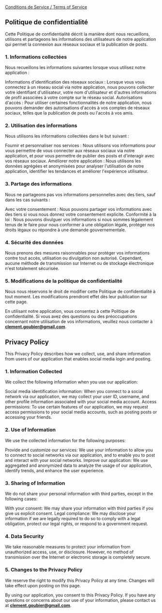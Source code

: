 [Conditions de Service / Terms of Service](TermsOfService.md)

## Politique de confidentialité

Cette Politique de confidentialité décrit la manière dont nous recueillons, utilisons et partageons les informations des utilisateurs de notre application qui permet la connexion aux réseaux sociaux et la publication de posts.

### 1. Informations collectées

Nous recueillons les informations suivantes lorsque vous utilisez notre application :

Informations d'identification des réseaux sociaux : Lorsque vous vous connectez à un réseau social via notre application, nous pouvons collecter votre identifiant d'utilisateur, votre nom d'utilisateur et d'autres informations de profil associées à votre compte sur le réseau social.
Autorisations d'accès : Pour utiliser certaines fonctionnalités de notre application, nous pouvons demander des autorisations d'accès à vos comptes de réseaux sociaux, telles que la publication de posts ou l'accès à vos amis.

### 2. Utilisation des informations

Nous utilisons les informations collectées dans le but suivant :

Fournir et personnaliser nos services : Nous utilisons vos informations pour vous permettre de vous connecter aux réseaux sociaux via notre application, et pour vous permettre de publier des posts et d'interagir avec vos réseaux sociaux.
Améliorer notre application : Nous utilisons les données agrégées et anonymisées pour analyser l'utilisation de notre application, identifier les tendances et améliorer l'expérience utilisateur.

### 3. Partage des informations

Nous ne partageons pas vos informations personnelles avec des tiers, sauf dans les cas suivants :

Avec votre consentement : Nous pouvons partager vos informations avec des tiers si vous nous donnez votre consentement explicite.
Conformité à la loi : Nous pouvons divulguer vos informations si nous sommes légalement tenus de le faire pour nous conformer à une obligation légale, protéger nos droits légaux ou répondre à une demande gouvernementale.

### 4. Sécurité des données

Nous prenons des mesures raisonnables pour protéger vos informations contre tout accès, utilisation ou divulgation non autorisé. Cependant, aucune méthode de transmission sur Internet ou de stockage électronique n'est totalement sécurisée.

### 5. Modifications de la politique de confidentialité

Nous nous réservons le droit de modifier cette Politique de confidentialité à tout moment. Les modifications prendront effet dès leur publication sur cette page.

En utilisant notre application, vous consentez à cette Politique de confidentialité. Si vous avez des questions ou des préoccupations concernant notre utilisation de vos informations, veuillez nous contacter à **clement.goubier@gmail.com**.

## Privacy Policy

This Privacy Policy describes how we collect, use, and share information from users of our application that enables social media login and posting.

### 1. Information Collected

We collect the following information when you use our application:

Social media identification information: When you connect to a social network via our application, we may collect your user ID, username, and other profile information associated with your social media account.
Access permissions: To use certain features of our application, we may request access permissions to your social media accounts, such as posting posts or accessing your friends.

### 2. Use of Information

We use the collected information for the following purposes:

Provide and customize our services: We use your information to allow you to connect to social networks via our application, and to enable you to post and interact with your social networks.
Improve our application: We use aggregated and anonymized data to analyze the usage of our application, identify trends, and enhance the user experience.

### 3. Sharing of Information

We do not share your personal information with third parties, except in the following cases:

With your consent: We may share your information with third parties if you give us explicit consent.
Legal compliance: We may disclose your information if we are legally required to do so to comply with a legal obligation, protect our legal rights, or respond to a government request.

### 4. Data Security

We take reasonable measures to protect your information from unauthorized access, use, or disclosure. However, no method of transmission over the Internet or electronic storage is completely secure.

### 5. Changes to the Privacy Policy

We reserve the right to modify this Privacy Policy at any time. Changes will take effect upon posting on this page.

By using our application, you consent to this Privacy Policy. If you have any questions or concerns about our use of your information, please contact us at **clement.goubier@gmail.com**.
